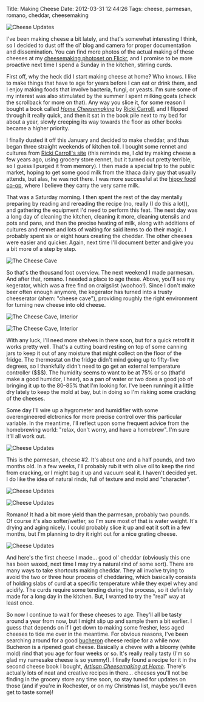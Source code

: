 Title: Making Cheese 
Date: 2012-03-31 12:44:26
Tags: cheese, parmesan, romano, cheddar, cheesemaking


![Cheese Updates]({filename}/images/7030390405.jpg)

I've been making cheese a bit lately, and that's somewhat interesting I think, so I decided to dust off the ol' blog and camera for proper documentation and dissemination. You can find more photos of the actual making of these cheeses at my [cheesemaking photoset on Flickr][photoset], and I promise to be more proactive next time I spend a Sunday in the kitchen, stirring curds.

First off, why the heck did I start making cheese at home? Who knows. I like to make things that have to age for years before I can eat or drink them, and I enjoy making foods that involve bacteria, fungi, or yeasts. I'm sure some of my interest was also stimulated by the summer I spent milking goats (check the scrollback for more on that). Any way you slice it, for some reason I bought a book called [*Home Cheesemaking*][cheesemakingbook] by [Ricki Carroll][cheesemaking], and I flipped through it really quick, and then it sat in the book pile next to my bed for about a year, slowly creeping its way towards the floor as other books became a higher priority.

I finally dusted it off this January and decided to make cheddar, and thus began three straight weekends of kitchen toil. I bought some rennet and cultures from [Ricki Carroll's site][cheesemaking] (this reminds me, I *did* try making cheese a few years ago, using grocery store rennet, but it turned out pretty terrible, so I guess I purged it from memory). I then made a special trip to the public market, hoping to get some good milk from the Ithaca dairy guy that usually attends, but alas, he was not there. I was more successful at the [hippy food co-op][abundance], where I believe they carry the very same milk.

That was a Saturday morning. I then spent the rest of the day mentally preparing by reading and rereading the recipe (no, really (I do this a lot)), and gathering the equipment I'd need to perform this feat. The next day was a long day of cleaning the kitchen, cleaning it more, cleaning utensils and pots and pans, and then the precise heating of milk, along with additions of cultures and rennet and lots of waiting for said items to do their magic. I probably spent six or eight hours creating the cheddar. The other cheeses were easier and quicker. Again, next time I'll document better and give you a bit more of a step by step.

![The Cheese Cave]({filename}/images/7030417163.jpg)

So that's the thousand foot overview. The next weekend I made parmesan. And after that, romano. I needed a place to age these. Above, you'll see my kegerator, which was a free find on craigslist (woohoo!). Since I don't make beer often enough anymore, the kegerator has turned into a trusty cheeserator (ahem: "cheese cave"), providing roughly the right environment for turning new cheese into old cheese.

![The Cheese Cave, Interior]({filename}/images/7030420739.jpg)

![The Cheese Cave, Interior]({filename}/images/6884324862.jpg)

With any luck, I'll need more shelves in there soon, but for a quick retrofit it works pretty well. That's a cutting board resting on top of some canning jars to keep it out of any moisture that might collect on the floor of the fridge. The thermostat on the fridge didn't mind going up to fifty-five degrees, so I thankfully didn't need to go get an external temperature controller ($$$). The humidity seems to want to be at 75% or so (that'd make a good humidor, I hear), so a pan of water or two does a good job of bringing it up to the 80&ndash;85% that I'm looking for. I've been running it a little dry lately to keep the mold at bay, but in doing so I'm risking some cracking of the cheeses.

Some day I'll wire up a hygrometer and humidifier with some overengineered elctronics for more precise control over this particular variable. In the meantime, I'll reflect upon some frequent advice from the homebrewing world: "relax, don't worry, and have a homebrew". I'm sure it'll all work out.

![Cheese Updates]({filename}/images/7030365459.jpg)

This is the parmesan, cheese #2. It's about one and a half pounds, and two months old. In a few weeks, I'll probably rub it with olive oil to keep the rind from cracking, or I might bag it up and vacuum seal it. I haven't decided yet. I do like the idea of natural rinds, full of texture and mold and "character". 

![Cheese Updates]({filename}/images/7030380279.jpg)

![Cheese Updates]({filename}/images/6884298954.jpg)

Romano! It had a bit more yield than the parmesan, probably two pounds. Of course it's also softer/wetter, so I'm sure most of that is water weight. It's drying and aging nicely. I could probably slice it up and eat it soft in a few months, but I'm planning to dry it right out for a nice grating cheese.

![Cheese Updates]({filename}/images/6884286378.jpg)

And here's the first cheese I made... good ol' cheddar (obviously this one has been waxed, next time I may try a natural rind of some sort). There are many ways to take shortcuts making cheddar. They all involve trying to avoid the two or three hour process of cheddaring, which basically consists of holding slabs of curd at a specific temperature while they expel whey and acidify. The curds require some tending during the process, so it definitely made for a long day in the kitchen. But, I wanted to try the "real" way at least once.

So now I continue to wait for these cheeses to age. They'll all be tasty around a year from now, but I might slip up and sample them a bit earlier. I guess that depends on if I get down to making some fresher, less aged cheeses to tide me over in the meantime. For obvious reasons, I've been searching around for a good [bucheron][] cheese recipe for a while now. Bucheron is a ripened goat cheese. Basically a chevre with a bloomy (white mold) rind that you age for four weeks or so. It's really really tasty (I'm so glad my namesake cheese is so yummy!). I finally found a recipe for it in the second cheese book I bought, [*Artisan Cheesemaking at Home*][artisancheesemaking]. There's actually lots of neat and creative recipes in there... cheeses you'll not be finding in the grocery store any time soon, so stay tuned for updates on those (and if you're in Rochester, or on my Christmas list, maybe you'll even get to taste some)!


[photoset]: http://www.flickr.com/photos/bert_m_b/sets/72157628911833001
[cheesemaking]: http://www.cheesemaking.com/
[cheesemakingbook]: http://amzn.to/H8AvWQ
[artisancheesemaking]: http://amzn.to/HACpt9 
[abundance]: http://www.abundance.coop/
[bucheron]: http://en.wikipedia.org/wiki/Bucheron

